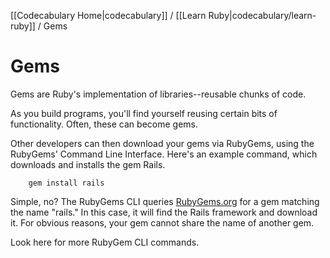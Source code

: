 [[Codecabulary Home|codecabulary]] / [[Learn Ruby|codecabulary/learn-ruby]] / Gems

# Gems

Gems are Ruby's implementation of libraries--reusable chunks of code. 

As you build programs, you'll find yourself reusing certain bits of functionality. Often, these can become gems.

Other developers can then download your gems via RubyGems, using the RubyGems' Command Line Interface. Here's an example command, which downloads and installs the gem Rails.

		gem install rails
		
Simple, no? The RubyGems CLI queries [RubyGems.org](rubygems.org) for a gem matching the name "rails." In this case, it will find the Rails framework and download it. For obvious reasons, your gem cannot share the name of another gem. 

Look here for more RubyGem CLI commands.
